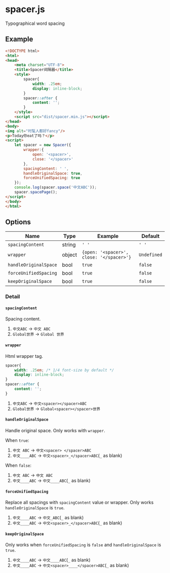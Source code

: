 # spacer.js
Typographical word spacing

## Example

```html
<!DOCTYPE html>
<html>
<head>
    <meta charset="UTF-8">
    <title>Spacer间隔器</title>
    <style>
        spacer{
            width: .25em;
            display: inline-block;
        }
        spacer::after {
            content: '';
        }
    </style>
    <script src="dist/spacer.min.js"></script>
</head>
<body>
<img alt="时髦人都好fancy"/>
<p>Today你eat了吗？</p>
<script>
    let spacer = new Spacer({
        wrapper:{
            open: '<spacer>',
            close: '</spacer>'
        },
        spacingContent: ' ',
        handleOriginalSpace: true,
        forceUnifiedSpacing: true
    });
    console.log(spacer.space('中文ABC'));
    spacer.spacePage();
</script>
</body>
</html>
```

## Options

 Name | Type | Example | Default |
| ---- | ---- | ------- | ------- |
| `spacingContent` | string | `' '` | `' '` |
| `wrapper` | object | ```{open: '<spacer>', close: '</spacer>'}```| `Undefined` |
| `handleOriginalSpace` | bool | `true` | `false` |
| `forceUnifiedSpacing` | bool | `true` | `false` |
| `keepOriginalSpace` | bool | `true` | `false` |

### Detail

#### `spacingContent`
Spacing content.
1. `中文ABC` -> `中文 ABC`
2. `Global世界` -> `Global 世界`
#### `wrapper`
Html wrapper tag.
```css
spacer{
    width: .25em; /* 1/4 font-size by default */
    display: inline-block;
}
spacer::after {
    content: '';
}
```
1. `中文ABC` -> `中文<spacer></spacer>ABC`
2. `Global世界` -> `Global<spacer></spacer>世界`

#### `handleOriginalSpace`
Handle original space. Only works with `wrapper`.

When `true`:
1. `中文 ABC` -> `中文<spacer> </spacer>ABC`
2. `中文____ABC` -> `中文<spacer>_</spacer>ABC`(`_` as blank)

When `false`:
1. `中文 ABC` -> `中文 ABC`
2. `中文____ABC` -> `中文____ABC`(`_` as blank)
#### `forceUnifiedSpacing`
Replace all spacings with `spacingContent` value or wrapper. Only works `handleOriginalSpace` is `true`.
1. `中文____ABC` -> `中文_ABC`(`_` as blank)
2. `中文____ABC` -> `中文<spacer>_</spacer>ABC`(`_` as blank)

#### `keepOriginalSpace`
Only works when `forceUnifiedSpacing` is `false` and `handleOriginalSpace` is `true`.
1. `中文____ABC` -> `中文____ABC`(`_` as blank)
2. `中文____ABC` -> `中文<spacer>____</spacer>ABC`(`_` as blank)